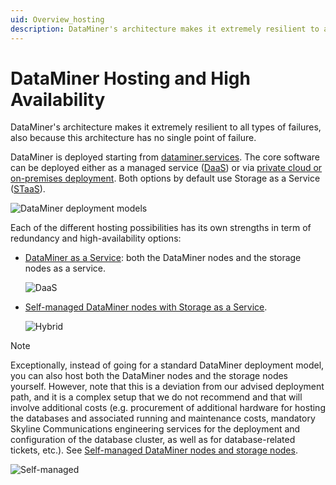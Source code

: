 ```yaml
---
uid: Overview_hosting
description: DataMiner's architecture makes it extremely resilient to all types of failures, also because this architecture has no single point of failure.
---
```


# DataMiner Hosting and High Availability

DataMiner's architecture makes it extremely resilient to all types of failures, also because this architecture has no single point of failure.

DataMiner is deployed starting from [dataminer.services](xref:Overview_dataminer_services). The core software can be deployed either as a managed service ([DaaS](xref:DaaS_hosting)) or via [private cloud or on-premises deployment](xref:DM_selfhosted_and_StaaS). Both options by default use Storage as a Service ([STaaS](xref:DaaS_hosting#effortless-storage-with-staas)).

![DataMiner deployment models](~/dataminer-overview/images/DataMiner_Stack_deployment_models.png)

Each of the different hosting possibilities has its own strengths in term of redundancy and high-availability options:

- [DataMiner as a Service](xref:DaaS_hosting): both the DataMiner nodes and the storage nodes as a service.

  ![DaaS](~/user-guide/images/DaaS.svg)

- [Self-managed DataMiner nodes with Storage as a Service](xref:DM_selfhosted_and_StaaS).

  ![Hybrid](~/user-guide/images/Hybrid.svg)

> [!NOTE]
> Exceptionally, instead of going for a standard DataMiner deployment model, you can also host both the DataMiner nodes and the storage nodes yourself. However, note that this is a deviation from our advised deployment path, and it is a complex setup that we do not recommend and that will involve additional costs (e.g. procurement of additional hardware for hosting the databases and associated running and maintenance costs, mandatory Skyline Communications engineering services for the deployment and configuration of the database cluster, as well as for database-related tickets, etc.). See [Self-managed DataMiner nodes and storage nodes](xref:DM_and_storage_selfhosted).
>
> ![Self-managed](~/user-guide/images/Self-managed.svg)
